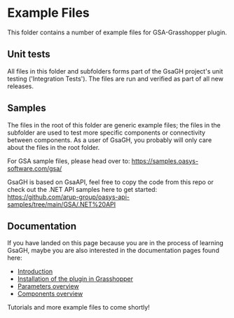 # Example Files

This folder contains a number of example files for GSA-Grasshopper plugin. 

## Unit tests

All files in this folder and subfolders forms part of the GsaGH project's unit testing ('Integration Tests'). The files are run and verified as part of all new releases. 

## Samples

The files in the root of this folder are generic example files; the files in the subfolder are used to test more specific components or connectivity between components. As a user of GsaGH, you probably will only care about the files in the root folder.

For GSA sample files, please head over to: https://samples.oasys-software.com/gsa/

GsaGH is based on GsaAPI, feel free to copy the code from this repo or check out the .NET API samples here to get started: https://github.com/arup-group/oasys-api-samples/tree/main/GSA/.NET%20API

## Documentation

If you have landed on this page because you are in the process of learning GsaGH, maybe you are also interested in the documentation pages found here:
- [Introduction](https://docs.oasys-software.com/structural/gsa/explanations/gsagh-introduction.html)
- [Installation of the plugin in Grasshopper](https://docs.oasys-software.com/structural/gsa/tutorials/gsagh-installing-grasshopper-plugin.html)
- [Parameters overview](https://docs.oasys-software.com/structural/gsa/explanations/gsagh-parameters.html)
- [Components overview](https://docs.oasys-software.com/structural/gsa/explanations/gsagh-components.html)

Tutorials and more example files to come shortly!
